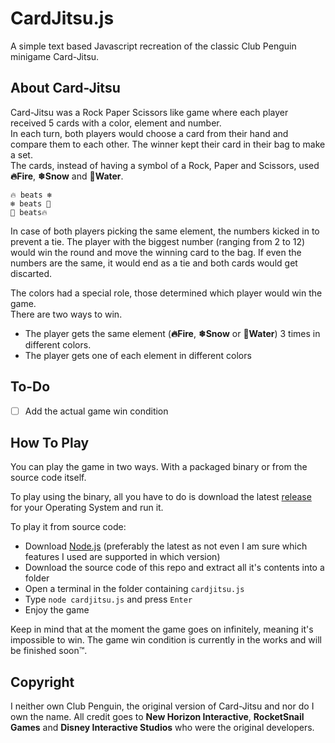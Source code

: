 # CardJitsu.js
A simple text based Javascript recreation of the classic Club Penguin minigame Card-Jitsu.<br/>

## About Card-Jitsu
Card-Jitsu was a Rock Paper Scissors like game where each player received 5 cards with a color, element and number.<br/>
In each turn, both players would choose a card from their hand and compare them to each other. The winner kept their card in their bag to make a set. <br/>
The cards, instead of having a symbol of a Rock, Paper and Scissors, used **🔥Fire**, **❄Snow** and **🌊Water**.<br/>

    🔥 beats ❄
    ❄ beats 🌊
    🌊 beats🔥
In case of both players picking the same element, the numbers kicked in to prevent a tie. The player with the biggest number (ranging from 2 to 12) would win the round and move the winning card to the bag. If even the numbers are the same, it would end as a tie and both cards would get discarted.<br/>

The colors had a special role, those determined which player would win the game.<br/>
There are two ways to win.
- The player gets the same element (**🔥Fire**, **❄Snow** or **🌊Water**) 3 times in different colors.
- The player gets one of each element in different colors

## To-Do
- [ ] Add the actual game win condition

## How To Play
You can play the game in two ways. With a packaged binary or from the source code itself.<br/>

To play using the binary, all you have to do is download the latest [release](https://github.com/SigmaTheFox/CardJitsu.js/releases/tag/releases) for your Operating System and run it.<br/>

To play it from source code:
- Download [Node.js](https://nodejs.org) (preferably the latest as not even I am sure which features I used are supported in which version)
- Download the source code of this repo and extract all it's contents into a folder
- Open a terminal in the folder containing `cardjitsu.js`
- Type `node cardjitsu.js` and press `Enter`
- Enjoy the game

Keep in mind that at the moment the game goes on infinitely, meaning it's impossible to win. The game win condition is currently in the works and will be finished soon™.

## Copyright
I neither own Club Penguin, the original version of Card-Jitsu and nor do I own the name. All credit goes to **New Horizon Interactive**, **RocketSnail Games** and **Disney Interactive Studios** who were the original developers.
